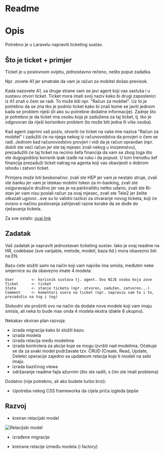 # Readme


# Opis

Potrebno je u Laravelu napraviti ticketing sustav.

## Što je ticket + primjer 

Ticket je u poslovnom svijetu, jednostavno rečeno, nešto poput zadatka. 

Npr. zovete A1 jer smatrate da vam je račun za mobitel 
došao previsok.

Kada nazovete A1, sa druge strane vam se javi agent koji vas sasluša
i u sustavu otvori ticket. Ticket mora imati svoj naziv kako bi drugi
zaposlenici iz A1 znali o čem se radi. To može biti npr. "Račun za 
mobitel". Uz to je potrebno da se zna tko je podnio ticket kako bi 
znali kome se javiti jednom kada se problem riješi (ili ako su potrebne
dodatne informacije). Zadnje što je potrebno je da ticket ima osobu 
koja je zadužena za taj ticket, tj. tko je odgovoran da riješi 
korisnikov problem (to može biti jedna ili više osoba). 

Kad agent zaprimi vaš poziv, otvoriti će ticket na vaše ime naziva
"Račun za mobitel" i zadužiti će na njega nekog iz računovodstva da 
provjeri o čem se radi. Jednom kad računovodstvo provjeri i vidi 
da je račun opravdan (npr. dobili ste veći račun jer ste taj mjesec
zvali nekog u inozemstvu), prezadužiti će taj ticket na recimo
šefa financija da vam se zbog toga što ste dugogodišnji korisnik ipak 
izađe na ruku i da popust. U tom trenutku šef financija prezaduži
ticket natrag na agenta koji vas obavijesti o dobrom ishodu i zatvori 
ticket. 

Primjera može biti beskonačno: zvali ste HEP jer vam je nestalo struje,
zvali ste banku jer vam je istekao mobilni token za m-banking, zvali
ste osiguravajuće društvo jer vas je na parkiralištu netko udario,
zvali ste Ri-stan jer vam nisu poslali račun za ovaj mjesec, zvali
ste Tele2 jer želite otkazati ugovor...sve su to validni razlozi za 
otvaranje novog ticketa, koji će ovisno o načinu poslovanja zahtjevati
razne korake da se dođe do rješavanja ticketa. 

Za sve ostalo: [ovaj link](https://lmgtfy.com/?q=ticketing+system)

## Zadatak

Vaš zadatak je napraviti jednostavan ticketing sustav. Iako je ovaj 
readme na HR, codebase (sve varijable, metode, modeli, baza itd.) 
mora obavezno biti na EN. 

Bazu ćete složiti sami na način koji vam najviše ima smisla, međutim neke smjernice su 
da obavezno imate 4 modela: 

```
User        <- korisnik sustava tj. agent. Ovo NIJE osoba koja zove
Ticket      <- ticket
State       <- stanje ticketa (npr. otvoren, zadužen, zatvoren...)
Comment     <- komentari usera na ticket (npr. napravio sam to i to, prezadužio na tog i tog)
```

Slobodni ste proširiti ovo na način da dodate nove modele koji vam
imaju smisla, ali neka to bude max onda 4 modela ekstra (dakle 8 ukupno).

Nekakav okviran plan razvoja:

- izrada migracija kako bi složili bazu
- izrada modela
- izrada relacija među modelima
- izrada kontrolera za akcije koje se mogu izvršiti nad modelima. Očekuje
se da za svaki model podržavate tzv. CRUD (Create, Read, Update, Delete)
operacije zajedno sa updateom relacija koje ti modeli na sebi imaju.
- izrada bazičnog viewa
- održavanje readme fajla ažurnim (što ste radili, s čim ste imali problema)

Dodatno (nije potrebno, ali ako budete turbo brzi):

- Upotreba nekog CSS frameworka da cijela priča izgleda ljepše

## Razvoj

- kreiran relacijski model

![Relacijski model](https://github.com/Norgul/studenti2020x2/blob/master/public/img/RM%20ticket.png)

- izrađene migracije

- kreirane relacije između modela (i factory)

